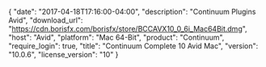 {
   "date": "2017-04-18T17:16:00-04:00",
   "description": "Continuum Plugins Avid",
   "download_url": "https://cdn.borisfx.com/borisfx/store/BCCAVX10_0_6i_Mac64Bit.dmg",
   "host": "Avid",
   "platform": "Mac 64-Bit",
   "product": "Continuum",
   "require_login": true,
   "title": "Continuum Complete 10 Avid Mac",
   "version": "10.0.6",
   "license_version": "10"
}

